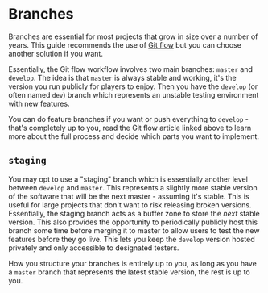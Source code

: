 # Branches

Branches are essential for most projects that grow in size over a number of
years. This guide recommends the use of [Git flow][0] but you can choose another
solution if you want.

Essentially, the Git flow workflow involves two main branches: `master` and
`develop`. The idea is that `master` is always stable and working, it's the
version you run publicly for players to enjoy. Then you have the `develop` (or
often named `dev`) branch which represents an unstable testing environment with
new features.

You can do feature branches if you want or push everything to `develop` - that's
completely up to you, read the Git flow article linked above to learn more about
the full process and decide which parts you want to implement.

## `staging`

You may opt to use a "staging" branch which is essentially another level between
`develop` and `master`. This represents a slightly more stable version of the
software that will be the next master - assuming it's stable. This is useful for
large projects that don't want to risk releasing broken versions. Essentially,
the staging branch acts as a buffer zone to store the _next_ stable version.
This also provides the opportunity to periodically publicly host this branch
some time before merging it to master to allow users to test the new features
before they go live. This lets you keep the `develop` version hosted privately
and only accessible to designated testers.

How you structure your branches is entirely up to you, as long as you have a
`master` branch that represents the latest stable version, the rest is up to
you.

[0]: https://nvie.com/posts/a-successful-git-branching-model/
